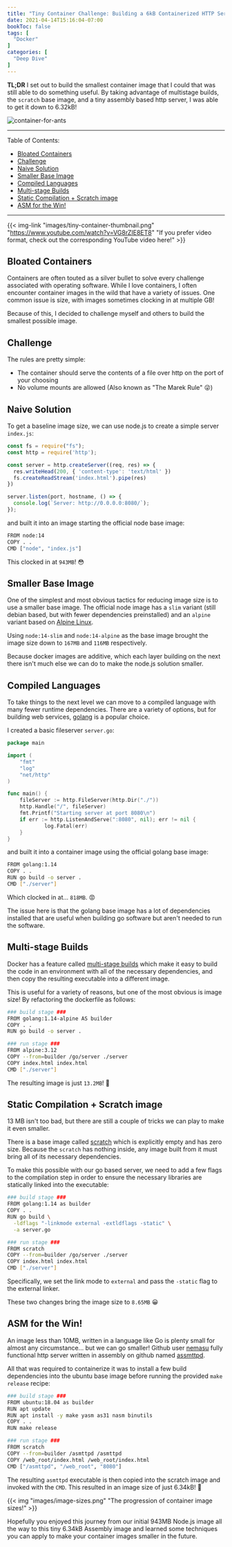 ```yaml
---
title: "Tiny Container Challenge: Building a 6kB Containerized HTTP Server!"
date: 2021-04-14T15:16:04-07:00
bookToc: false
tags: [
  "Docker"
]
categories: [
  "Deep Dive"
]
---
```


**TL;DR** I set out to build the smallest container image that I could that was still able to do something useful. By taking advantage of multistage builds, the `scratch` base image, and a tiny assembly based http server, I was able to get it down to 6.32kB!

![container-for-ants](/static/images/container-for-ants.png)

<!--more-->

---

Table of Contents:
- [Bloated Containers](#bloated-containers)
- [Challenge](#challenge)
- [Naive Solution](#naive-solution)
- [Smaller Base Image](#smaller-base-image)
- [Compiled Languages](#compiled-languages)
- [Multi-stage Builds](#multi-stage-builds)
- [Static Compilation + Scratch image](#static-compilation--scratch-image)
- [ASM for the Win!](#asm-for-the-win)

--- 

{{< img-link "images/tiny-container-thumbnail.png" "https://www.youtube.com/watch?v=VG8rZIE8ET8" "If you prefer video format, check out the corresponding YouTube video here!" >}}

## Bloated Containers
Containers are often touted as a silver bullet to solve every challenge associated with operating software. While I love containers, I often encounter container images in the wild that have a variety of issues. One common issue is size, with images sometimes clocking in at multiple GB!

Because of this, I decided to challenge myself and others to build the smallest possible image.

## Challenge

The rules are pretty simple:
- The container should serve the contents of a file over http on the port of your choosing
- No volume mounts are allowed (Also known as "The Marek Rule" 😜)

## Naive Solution

To get a baseline image size, we can use node.js to create a simple server `index.js`:

```js
const fs = require("fs");
const http = require('http');

const server = http.createServer((req, res) => {
  res.writeHead(200, { 'content-type': 'text/html' })
  fs.createReadStream('index.html').pipe(res)
})

server.listen(port, hostname, () => {
  console.log(`Server: http://0.0.0.0:8080/`);
});
```
and built it into an image starting the official node base image:

```bash
FROM node:14
COPY . .
CMD ["node", "index.js"]
```

This clocked in at `943MB`! 😳

## Smaller Base Image

One of the simplest and most obvious tactics for reducing image size is to use a smaller base image. The official node image has a `slim` variant (still debian based, but with fewer dependencies preinstalled) and an `alpine` variant based on [Alpine Linux](https://alpinelinux.org/).

Using `node:14-slim` and `node:14-alpine` as the base image brought the image size down to `167MB` and `116MB` respectively.

Because docker images are additive, which each layer building on the next there isn't much else we can do to make the node.js solution smaller.

## Compiled Languages

To take things to the next level we can move to a compiled language with many fewer runtime dependencies. There are a variety of options, but for building web services, [golang](https://golang.org/) is a popular choice.

I created a basic fileserver `server.go`:

```go
package main

import (
	"fmt"
	"log"
	"net/http"
)

func main() {
	fileServer := http.FileServer(http.Dir("./"))
	http.Handle("/", fileServer)
	fmt.Printf("Starting server at port 8080\n")
	if err := http.ListenAndServe(":8080", nil); err != nil {
			log.Fatal(err)
	}
}
```
and built it into a container image using the official golang base image:
```bash
FROM golang:1.14
COPY . .
RUN go build -o server .
CMD ["./server"]
```
Which clocked in at... `818MB`. 😡

The issue here is that the golang base image has a lot of dependencies installed that are useful when building go software but aren't needed to run the software.

## Multi-stage Builds

Docker has a feature called [multi-stage builds](https://docs.docker.com/develop/develop-images/multistage-build/) which make it easy to build the code in an environment with all of the necessary dependencies, and then copy the resulting executable into a different image.

This is useful for a variety of reasons, but one of the most obvious is image size! By refactoring the dockerfile as follows:

```bash
### build stage ###
FROM golang:1.14-alpine AS builder
COPY . .
RUN go build -o server .

### run stage ###
FROM alpine:3.12
COPY --from=builder /go/server ./server
COPY index.html index.html
CMD ["./server"]
```

The resulting image is just `13.2MB`! 🙂

## Static Compilation + Scratch image

13 MB isn't too bad, but there are still a couple of tricks we can play to make it even smaller.

There is a base image called [scratch](https://hub.docker.com/_/scratch) which is explicitly empty and has zero size. Because the `scratch` has nothing inside, any image built from it must bring all of its necessary dependencies. 

To make this possible with our go based server, we need to add a few flags to the compilation step in order to ensure the necessary libraries are statically linked into the executable:

```bash
### build stage ###
FROM golang:1.14 as builder
COPY . .
RUN go build \
  -ldflags "-linkmode external -extldflags -static" \
  -a server.go

### run stage ###
FROM scratch
COPY --from=builder /go/server ./server
COPY index.html index.html
CMD ["./server"]
```

Specifically, we set the link mode to `external` and pass the `-static` flag to the external linker.

These two changes bring the image size to `8.65MB` 😀

## ASM for the Win!

An image less than 10MB, written in a language like Go is plenty small for almost any circumstance... but we can go smaller! Github user [nemasu](https://github.com/nemasu) fully functional http server written in assembly on github named [assmttpd](https://github.com/nemasu/asmttpd).

All that was required to containerize it was to install a few build dependencies into the ubuntu base image before running the provided `make release` recipe:

```bash
### build stage ###
FROM ubuntu:18.04 as builder
RUN apt update
RUN apt install -y make yasm as31 nasm binutils 
COPY . .
RUN make release

### run stage ###
FROM scratch
COPY --from=builder /asmttpd /asmttpd
COPY /web_root/index.html /web_root/index.html
CMD ["/asmttpd", "/web_root", "8080"] 
```

The resulting `asmttpd` executable is then copied into the scratch image and invoked with the `CMD`. This resulted in an image size of just 6.34kB! 🥳

{{< img "images/image-sizes.png" "The progression of container image sizes!" >}}

Hopefully you enjoyed this journey from our initial 943MB Node.js image all the way to this tiny 6.34kB Assembly image and learned some techniques you can apply to make your container images smaller in the future.


